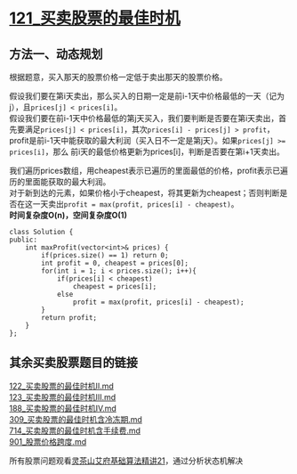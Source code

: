 # [121_买卖股票的最佳时机](https://leetcode.cn/problems/best-time-to-buy-and-sell-stock/description/?envType=daily-question&envId=2023-10-01)
## 方法一、动态规划
根据题意，买入那天的股票价格一定低于卖出那天的股票价格。  

假设我们要在第i天卖出，那么买入的日期一定是前i-1天中价格最低的一天（记为j），且`prices[j] < prices[i]`。  
假设我们要在前i-1天中价格最低的第j天买入，我们要判断是否要在第i天卖出，首先要满足`prices[j] < prices[i]`，其次`prices[i] - prices[j] > profit`，profit是前i-1天中能获取的最大利润（买入日不一定是第j天）。如果`prices[j] >= prices[i]`，那么
前i天的最低价格更新为prices[i]，判断是否要在第i+1天卖出。

我们遍历prices数组，用cheapest表示已遍历的里面最低的价格，profit表示已遍历的里面能获取的最大利润。  
对于新到达的元素，如果价格小于cheapest，将其更新为cheapest；否则判断是否在这一天卖出`profit = max(profit, prices[i] - cheapest)`。  
**时间复杂度O(n)，空间复杂度O(1)**  
```
class Solution {
public:
    int maxProfit(vector<int>& prices) {
        if(prices.size() == 1) return 0;
        int profit = 0, cheapest = prices[0];
        for(int i = 1; i < prices.size(); i++){
            if(prices[i] < cheapest)
                cheapest = prices[i];
            else
                profit = max(profit, prices[i] - cheapest);
        }
        return profit;
    }
};
```
## 其余买卖股票题目的链接
[122_买卖股票的最佳时机II.md](https://github.com/Chenleiiii/MyLeetCode/blob/main/122_%E4%B9%B0%E5%8D%96%E8%82%A1%E7%A5%A8%E7%9A%84%E6%9C%80%E4%BD%B3%E6%97%B6%E6%9C%BAII.md)  
[123_买卖股票的最佳时机III.md](https://github.com/Chenleiiii/MyLeetCode/blob/main/123_%E4%B9%B0%E5%8D%96%E8%82%A1%E7%A5%A8%E7%9A%84%E6%9C%80%E4%BD%B3%E6%97%B6%E6%9C%BAIII.md)  
[188_买卖股票的最佳时机IV.md](https://github.com/Chenleiiii/MyLeetCode/blob/main/188_%E4%B9%B0%E5%8D%96%E8%82%A1%E7%A5%A8%E7%9A%84%E6%9C%80%E4%BD%B3%E6%97%B6%E6%9C%BAIV.md)  
[309_买卖股票的最佳时机含冷冻期.md](https://github.com/Chenleiiii/MyLeetCode/blob/main/309_%E4%B9%B0%E5%8D%96%E8%82%A1%E7%A5%A8%E7%9A%84%E6%9C%80%E4%BD%B3%E6%97%B6%E6%9C%BA%E5%90%AB%E5%86%B7%E5%86%BB%E6%9C%9F.md)  
[714_买卖股票的最佳时机含手续费.md](https://github.com/Chenleiiii/MyLeetCode/blob/main/714_%E4%B9%B0%E5%8D%96%E8%82%A1%E7%A5%A8%E7%9A%84%E6%9C%80%E4%BD%B3%E6%97%B6%E6%9C%BA%E5%90%AB%E6%89%8B%E7%BB%AD%E8%B4%B9.md)  
[901_股票价格跨度.md](https://github.com/Chenleiiii/MyLeetCode/blob/main/901_%E8%82%A1%E7%A5%A8%E4%BB%B7%E6%A0%BC%E8%B7%A8%E5%BA%A6.md)

所有股票问题观看[灵茶山艾府基础算法精讲21](https://www.bilibili.com/video/BV1ho4y1W7QK/)，通过分析状态机解决
